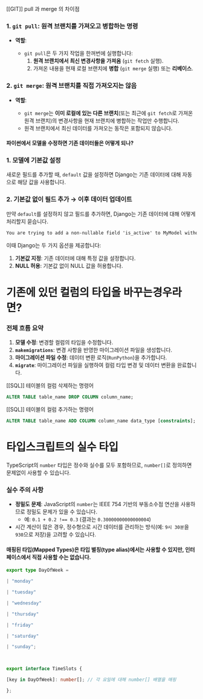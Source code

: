 [[GIT]] pull 과 merge 의 차이점

### 1. **`git pull`: 원격 브랜치를 가져오고 병합하는 명령**

- **역할**:
    
    - `git pull`은 두 가지 작업을 한꺼번에 실행합니다:
        1. **원격 브랜치에서 최신 변경사항을 가져옴** (`git fetch` 실행).
        2. 가져온 내용을 현재 로컬 브랜치에 **병합** (`git merge` 실행) 또는 **리베이스**.

### 2. **`git merge`: 원격 브랜치를 직접 가져오지는 않음**

- **역할**:
    
    - `git merge`는 **이미 로컬에 있는 다른 브랜치**(또는 최근에 `git fetch`로 가져온 원격 브랜치)의 변경사항을 현재 브랜치에 병합하는 작업만 수행합니다.
    - 원격 브랜치에서 최신 데이터를 가져오는 동작은 포함되지 않습니다.



#### 파이썬에서 모델을 수정하면 기존 데이터들은 어떻게 되나?

### 1. **모델에 기본값 설정**

새로운 필드를 추가할 때, `default` 값을 설정하면 Django는 기존 데이터에 대해 자동으로 해당 값을 사용합니다.

### 2. **기본값 없이 필드 추가 → 이후 데이터 업데이트**

만약 `default`를 설정하지 않고 필드를 추가하면, Django는 기존 데이터에 대해 어떻게 처리할지 묻습니다.
```css
You are trying to add a non-nullable field 'is_active' to MyModel without a default; we can't do that (the database needs something to populate existing rows).

```

이때 Django는 두 가지 옵션을 제공합니다:

1. **기본값 지정**: 기존 데이터에 대해 특정 값을 설정합니다.
2. **NULL 허용**: 기본값 없이 NULL 값을 허용합니다.

# 기존에 있던 컬럼의 타입을 바꾸는경우라면?

### **전체 흐름 요약**

1. **모델 수정**: 변경할 컬럼의 타입을 수정합니다.
2. **`makemigrations`**: 변경 사항을 반영한 마이그레이션 파일을 생성합니다.
3. **마이그레이션 파일 수정**: 데이터 변환 로직(`RunPython`)을 추가합니다.
4. **`migrate`**: 마이그레이션 파일을 실행하여 컬럼 타입 변경 및 데이터 변환을 완료합니다.


[[SQL]] 테이블의 컬럼 삭제하는 명령어
```sql
ALTER TABLE table_name DROP COLUMN column_name;
```

[[SQL]] 테이블의 컬럼 추가하는 명령어
```sql
ALTER TABLE table_name ADD COLUMN column_name data_type [constraints];

```

# 타입스크립트의 실수 타입

TypeScript의 `number` 타입은 정수와 실수를 모두 포함하므로, `number[]`로 정의하면 문제없이 사용할 수 있습니다.

### 실수 주의 사항

- **정밀도 문제**: JavaScript의 `number`는 IEEE 754 기반의 부동소수점 연산을 사용하므로 정밀도 문제가 있을 수 있습니다.
    - 예: `0.1 + 0.2 !== 0.3` (결과는 `0.30000000000000004`)
- 시간 계산이 많은 경우, 정수형으로 시간 데이터를 관리하는 방식(예: `9시 30분`을 `930`으로 저장)을 고려할 수 있습니다.

#### 매핑된 타입(Mapped Types)은 타입 별칭(type alias)에서는 사용할 수 있지만, 인터페이스에서 직접 사용할 수는 없습니다.

```ts
export type DayOfWeek =

| "monday"

| "tuesday"

| "wednesday"

| "thursday"

| "friday"

| "saturday"

| "sunday";

  

export interface TimeSlots {

[key in DayOfWeek]: number[]; // 각 요일에 대해 number[] 배열을 매핑

};
```